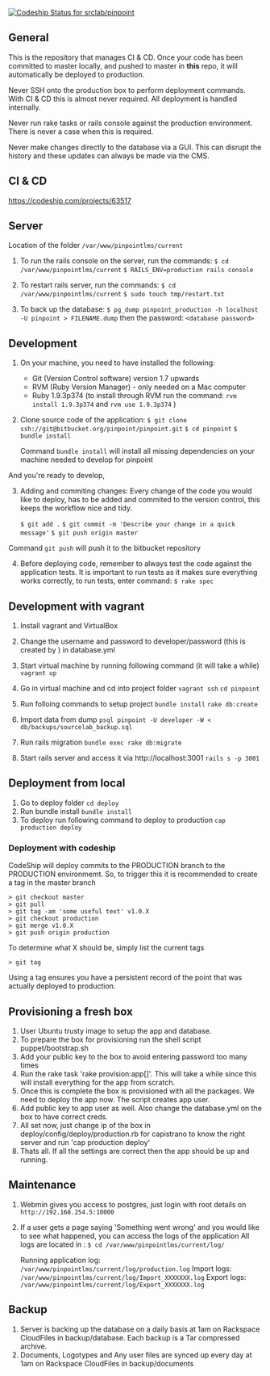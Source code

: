 [ ![Codeship Status for srclab/pinpoint](https://codeship.com/projects/2a1f6e30-98f1-0132-429b-066a8b8c9dee/status?branch=master)](https://codeship.com/projects/63517)

## General

This is the repository that manages CI & CD. Once your code has been committed to master locally, and pushed to master in **this** repo, it will automatically be deployed to production.

Never SSH onto the production box to perform deployment commands. With CI & CD this is almost never required. All deployment is handled internally.

Never run rake tasks or rails console against the production environment. There is never a case when this is required.

Never make changes directly to the database via a GUI. This can disrupt the history and these updates can always be made via the CMS.

## CI & CD

https://codeship.com/projects/63517

## Server

Location of the folder `/var/www/pinpointlms/current`

1. To run the rails console on the server, run the commands:
    `$ cd /var/www/pinpointlms/current`
    `$ RAILS_ENV=production rails console`

2. To restart rails server, run the commands:
    `$ cd /var/www/pinpointlms/current`
    `$ sudo touch tmp/restart.txt`

3. To back up the database:
    `$ pg_dump pinpoint_production -h localhost -U pinpoint > FILENAME.dump`
    then the password: `<database password>`

## Development

1. On your machine, you need to have installed the following:
    - Git (Version Control software) version 1.7 upwards
    - RVM (Ruby Version Manager) - only needed on a Mac computer
    - Ruby 1.9.3p374 (to install through RVM run the command: `rvm install 1.9.3p374` and `rvm use 1.9.3p374` )

2. Clone source code of the application:
    `$ git clone ssh://git@bitbucket.org/pinpoint/pinpoint.git`
    `$ cd pinpoint`
    `$ bundle install`

    Command `bundle install` will install all missing dependencies on your machine needed to develop for pinpoint

And you're ready to develop,

3. Adding and commiting changes:
    Every change of the code you would like to deploy,
    has to be added and commited to the version control, this keeps the workflow nice and tidy.

    `$ git add .`
    `$ git commit -m 'Describe your change in a quick message'`
    `$ git push origin master`

Command `git push` will push it to the bitbucket repository

4. Before deploying code, remember to always test the code against the application tests.
    It is important to run tests as it makes sure everything works correctly, to run tests, enter command:
    `$ rake spec`


## Development with vagrant

1. Install vagrant and VirtualBox

2. Change the username and password to developer/password (this is created by ) in database.yml

3. Start virtual machine by running following command (it will take a while)
    `vagrant up`

4. Go in virtual machine and cd into project folder
    `vagrant ssh`
    `cd pinpoint`

5. Run folloing commands to setup project
    `bundle install`
    `rake db:create`

6. Import data from dump
    `psql pinpoint -U developer -W < db/backups/sourcelab_backup.sql`

7. Run rails migration
    `bundle exec rake db:migrate`

8. Start rails server and access it via http://localhost:3001
    `rails s -p 3001`

## Deployment from local

1. Go to deploy folder
    `cd deploy`
2. Run bundle install
    `bundle install`
3. To deploy run following command to deploy to production
    `cap production deploy`

### Deployment with codeship

CodeShip will deploy commits to the PRODUCTION branch to the PRODUCTION environmemt.
So, to trigger this it is recommended to create a tag in the master branch

    > git checkout master
    > git pull
    > git tag -am 'some useful text' v1.0.X
    > git checkout production
    > git merge v1.0.X
    > git push origin production

To determine what X should be, simply list the current tags

    > git tag

Using a tag ensures you have a persistent record of the point that was actually
deployed to production.


## Provisioning a fresh box

1. User Ubuntu trusty image to setup the app and database.
2. To prepare the box for provisioning run the shell script puppet/bootstrap.sh
3. Add your public key to the box to avoid entering password too many times
4. Run the rake task 'rake provision:app[<ip of the box>]'. This will take a while since this will install everything for the app from scratch.
4. Once this is complete the box is provisioned with all the packages. We need to deploy the app now. The script creates app user.
5. Add public key to app user as well. Also change the database.yml on the box to have correct creds.
6. All set now, just change ip of the box in deploy/config/deploy/production.rb for capistrano to know the right server and run 'cap production deploy'
7. Thats all. If all the settings are correct then the app should be up and running.

## Maintenance

1. Webmin gives you access to postgres, just login with root details on `http://192.168.254.5:10000`

2. If a user gets a page saying 'Something went wrong' and you would like to see what happened, you can access the logs of the application
    All logs are located in :
    `$ cd /var/www/pinpointlms/current/log/`

    Running application log: `/var/www/pinpointlms/current/log/production.log`
    Import logs: `/var/www/pinpointlms/current/log/Import_XXXXXXX.log`
    Export logs: `/var/www/pinpointlms/current/log/Export_XXXXXXX.log`

## Backup

1. Server is backing up the database on a daily basis at 1am on Rackspace CloudFiles in backup/database. Each backup is a Tar compressed archive.
2. Documents, Logotypes and Any user files are synced up every day at 1am on Rackspace CloudFiles in backup/documents
